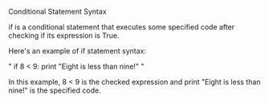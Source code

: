 Conditional Statement Syntax

if is a conditional statement that executes some specified code after checking if its expression is True.

Here's an example of if statement syntax:

" if 8 < 9:
    print "Eight is less than nine!" "
    
In this example, 8 < 9 is the checked expression and print "Eight is less than nine!" is the specified code.